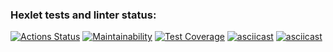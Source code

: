 ### Hexlet tests and linter status:
[![Actions Status](https://github.com/yapavelchuk/frontend-project-46/workflows/hexlet-check/badge.svg)](https://github.com/yapavelchuk/frontend-project-46/actions)
[![Maintainability](https://api.codeclimate.com/v1/badges/320da0307d06439ba8d2/maintainability)](https://codeclimate.com/github/yapavelchuk/frontend-project-46/maintainability)
[![Test Coverage](https://api.codeclimate.com/v1/badges/320da0307d06439ba8d2/test_coverage)](https://codeclimate.com/github/yapavelchuk/frontend-project-46/test_coverage)
[![asciicast](https://asciinema.org/a/vyu5yJOH20p69cdlAuyULFH99.svg)](https://asciinema.org/a/vyu5yJOH20p69cdlAuyULFH99)
[![asciicast](https://asciinema.org/a/sjHgZaTNy6Mai7zDwO1vMJg9U.svg)](https://asciinema.org/a/sjHgZaTNy6Mai7zDwO1vMJg9U)